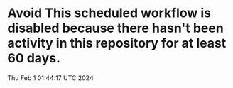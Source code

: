 # Avoid This scheduled workflow is disabled because there hasn't been activity in this repository for at least 60 days.
Thu Feb  1 01:44:17 UTC 2024
